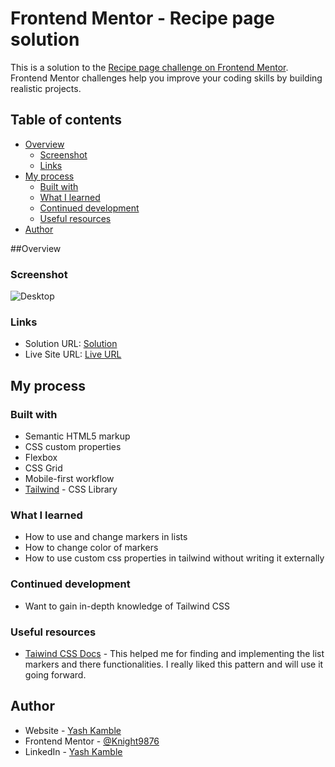 # Frontend Mentor - Recipe page solution

This is a solution to the [Recipe page challenge on Frontend Mentor](https://www.frontendmentor.io/challenges/recipe-page-KiTsR8QQKm). Frontend Mentor challenges help you improve your coding skills by building realistic projects. 

## Table of contents

- [Overview](#overview)
  - [Screenshot](#screenshot)
  - [Links](#links)
- [My process](#my-process)
  - [Built with](#built-with)
  - [What I learned](#what-i-learned)
  - [Continued development](#continued-development)
  - [Useful resources](#useful-resources)
- [Author](#author)

##Overview

### Screenshot

![Desktop](./Desktop.jpeg)

### Links

- Solution URL: [Solution](https://github.com/Knight9876/recipe-page)
- Live Site URL: [Live URL](https://recipe-page-using-tailwind.netlify.app)

## My process

### Built with

- Semantic HTML5 markup
- CSS custom properties
- Flexbox
- CSS Grid
- Mobile-first workflow
- [Tailwind](https://tailwindcss.com) - CSS Library

### What I learned

- How to use and change markers in lists
- How to change color of markers
- How to use custom css properties in tailwind without writing it externally

### Continued development

- Want to gain in-depth knowledge of Tailwind CSS

### Useful resources

- [Taiwind CSS Docs](https://tailwindcss.com/docs) - This helped me for finding and implementing the list markers and there functionalities. I really liked this pattern and will use it going forward.

## Author

- Website - [Yash Kamble](https://yashkamble.netlify.app/)
- Frontend Mentor - [@Knight9876](https://www.frontendmentor.io/profile/Knight9876)
- LinkedIn - [Yash Kamble](https://www.linkedin.com/in/yash-kamble-7ba040245/)
